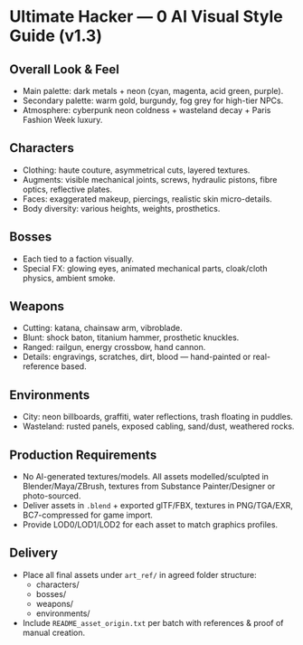 # Ultimate Hacker — 0 AI Visual Style Guide (v1.3)

## Overall Look & Feel
- Main palette: dark metals + neon (cyan, magenta, acid green, purple).
- Secondary palette: warm gold, burgundy, fog grey for high-tier NPCs.
- Atmosphere: cyberpunk neon coldness + wasteland decay + Paris Fashion Week luxury.

## Characters
- Clothing: haute couture, asymmetrical cuts, layered textures.
- Augments: visible mechanical joints, screws, hydraulic pistons, fibre optics, reflective plates.
- Faces: exaggerated makeup, piercings, realistic skin micro-details.
- Body diversity: various heights, weights, prosthetics.

## Bosses
- Each tied to a faction visually.
- Special FX: glowing eyes, animated mechanical parts, cloak/cloth physics, ambient smoke.

## Weapons
- Cutting: katana, chainsaw arm, vibroblade.
- Blunt: shock baton, titanium hammer, prosthetic knuckles.
- Ranged: railgun, energy crossbow, hand cannon.
- Details: engravings, scratches, dirt, blood — hand-painted or real-reference based.

## Environments
- City: neon billboards, graffiti, water reflections, trash floating in puddles.
- Wasteland: rusted panels, exposed cabling, sand/dust, weathered rocks.

## Production Requirements
- No AI-generated textures/models. All assets modelled/sculpted in Blender/Maya/ZBrush, textures from Substance Painter/Designer or photo-sourced.
- Deliver assets in `.blend` + exported glTF/FBX, textures in PNG/TGA/EXR, BC7-compressed for game import.
- Provide LOD0/LOD1/LOD2 for each asset to match graphics profiles.

## Delivery
- Place all final assets under `art_ref/` in agreed folder structure:
  - characters/
  - bosses/
  - weapons/
  - environments/
- Include `README_asset_origin.txt` per batch with references & proof of manual creation.
